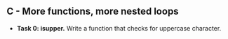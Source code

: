 ## C - More functions, more nested loops

- **Task 0: isupper.** Write a function that checks for uppercase character.
